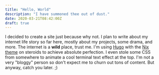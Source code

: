```yaml
---
title: "Hello, World"
description: "I have summoned thee out of dust."
date: 2020-03-21T08:42:00Z
draft: true
---
```


I decided to create a site just because why not. I plan to write about my internet life story so far here, mostly about my projects, some drama, and more. The internet is a **wild** place, trust me. I'm using [Hugo](https://gohugo.io) with the [Nix theme](https://github.com/LordMathis/hugo-theme-nix) on steroids to achieve absolute perfection. I even stole some CSS from somewhere to animate a cool terminal text effect at the top. I'm not a very "bloggy" person so don't expect me to churn out tons of content. But anyway, catch you later. ;)